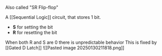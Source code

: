 Also called "SR Flip-flop"

A [[Sequential Logic]] circuit, that stores 1 bit.
* **S** for setting the bit
* **R** for resetting the bit

When both R and S are 0 there is unpredictable behavior
This is fixed by [[Gated D Latch]]
![[Pasted image 20250130211818.png]]